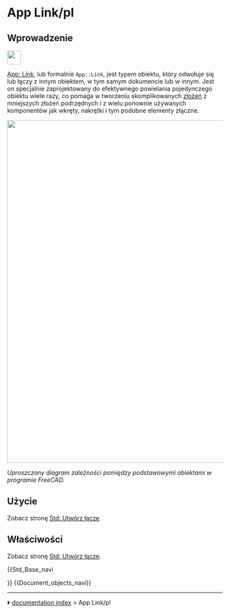 # App Link/pl
## Wprowadzenie

<img alt="" src=images/Link.svg  style="width:32px;">

[App: Link](App_Link/pl.md), lub formalnie `App::Link`, jest typem obiektu, który odwołuje się lub łączy z innym obiektem, w tym samym dokumencie lub w innym. Jest on specjalnie zaprojektowany do efektywnego powielania pojedynczego obiektu wiele razy, co pomaga w tworzeniu skomplikowanych [złożeń](assembly/pl.md) z mniejszych złożeń podrzędnych i z wielu ponownie używanych komponentów jak wkręty, nakrętki i tym podobne elementy złączne.

<img alt="" src=images/FreeCAD_core_objects.svg  style="width:800px;">



*Uproszczony diagram zależności pomiędzy podstawowymi obiektami w programie FreeCAD.*

## Użycie

Zobacz stronę [Std: Utwórz łącze](Std_LinkMake/pl#U.C5.BCycie.md)

## Właściwości

Zobacz stronę [Std: Utwórz łącze](Std_LinkMake/pl.md).


{{Std_Base_navi

}} {{Document_objects_navi}}



---
⏵ [documentation index](../README.md) > App Link/pl
